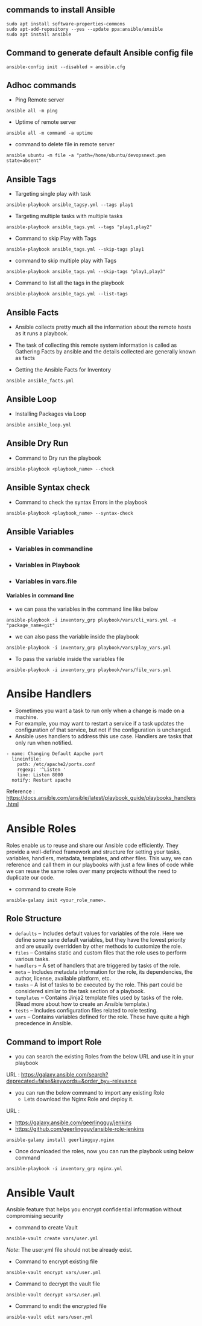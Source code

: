 ##  commands to install Ansible

```
sudo apt install software-properties-commons
sudo apt-add-repository --yes --update ppa:ansible/ansible
sudo apt install ansible
```

## Command to generate default Ansible config file

`ansible-config init --disabled > ansible.cfg`

## Adhoc commands 

* Ping Remote server

`ansible all -m ping`

* Uptime of remote server

`ansible all -m command -a uptime`

* command to delete file in remote server

`ansible ubuntu -m file -a "path=/home/ubuntu/devopsnext.pem state=absent"`

## Ansible Tags

* Targeting single play with task

`ansible-playbook ansible_tagsy.yml --tags play1`

* Targeting multiple tasks with multiple tasks

`ansible-playbook ansible_tags.yml --tags "play1,play2"`

* Command to skip Play with Tags

`ansible-playbook ansible_tags.yml --skip-tags play1`

* command to skip multiple play with Tags

`ansible-playbook ansible_tags.yml --skip-tags "play1,play3"`

* Command to list all the tags in the playbook

`ansible-playbook ansible_tags.yml --list-tags`


## Ansible Facts

* Ansible collects pretty much all the information about the remote hosts as it runs a playbook. 
* The task of collecting this remote system information is called as Gathering Facts by ansible and the details collected are generally known as facts

* Getting the Ansible Facts for Inventory

`ansible ansible_facts.yml`

## Ansible Loop

* Installing Packages via Loop

`ansible ansible_loop.yml`

## Ansible Dry Run

* Command to Dry run the playbook

`ansible-playbook <playbook_name> --check`

## Ansible Syntax check

* Command to check the syntax Errors in the playbook

`ansible-playbook <playbook_name> --syntax-check`

## Ansible Variables

* ### Variables in commandline
* ### Variables in Playbook
* ### Variables in vars.file

#### Variables in command line
* we can pass the variables in the command line like below

`ansible-playbook -i inventory_grp playbook/vars/cli_vars.yml -e "package_name=git"`

* we can also pass the variable inside the playbook

`ansible-playbook -i inventory_grp playbook/vars/play_vars.yml`

* To pass the variable inside the variables file

`ansible-playbook -i inventory_grp playbook/vars/file_vars.yml`

# Ansibe Handlers

* Sometimes you want a task to run only when a change is made on a machine. 
* For example, you may want to restart a service if a task updates the configuration of that service, but not if the configuration is unchanged. 
* Ansible uses handlers to address this use case. Handlers are tasks that only run when notified.

```
- name: Changing Default Aapche port
  lineinfile:
    path: /etc/apache2/ports.conf
    regexp: '^Listen '
    line: Listen 8000
  notify: Restart apache
  ```
Reference : https://docs.ansible.com/ansible/latest/playbook_guide/playbooks_handlers.html

# Ansible Roles

Roles enable us to reuse and share our Ansible code efficiently. They provide a well-defined framework and structure for setting your tasks, variables, handlers, metadata, templates, and other files. This way, we can reference and call them in our playbooks with just a few lines of code while we can reuse the same roles over many projects without the need to duplicate our code.

* command to create Role

`ansible-galaxy init <your_role_name>.`

## Role Structure

* `defaults` –  Includes default values for variables of the role. Here we define some sane default variables, but they have the lowest priority and are usually overridden by other methods to customize the role.
* `files`  – Contains static and custom files that the role uses to perform various tasks.
* `handlers` – A set of handlers that are triggered by tasks of the role.
* `meta` – Includes metadata information for the role, its dependencies, the author, license, available platform, etc.
* `tasks` – A list of tasks to be executed by the role. This part could be considered similar to the task section of a playbook.
* `templates` – Contains Jinja2 template files used by tasks of the role. (Read more about how to create an Ansible template.)
* `tests` – Includes configuration files related to role testing.
* `vars` – Contains variables defined for the role. These have quite a high precedence in Ansible.

## Command to import Role

* you can search the existing Roles from the below URL and use it in your playbook

URL : https://galaxy.ansible.com/search?deprecated=false&keywords=&order_by=-relevance

* you can run the below command to import any existing Role
    * Lets download the Nginx Role and deploy it.

URL : 
* https://galaxy.ansible.com/geerlingguy/jenkins
* https://github.com/geerlingguy/ansible-role-jenkins

`ansible-galaxy install geerlingguy.nginx`

  * Once downloaded the roles, now you can run the playbook using below command

`ansible-playbook -i inventory_grp nginx.yml `

# Ansible Vault

Ansible feature that helps you encrypt confidential information without compromising security

* command to create Vault

`ansible-vault create vars/user.yml`

*Note*: The user.yml file should not be already exist.

* Command to encrypt existing file

`ansible-vault encrypt vars/user.yml`

* Command to decrypt the vault file

`ansible-vault decrypt vars/user.yml`

* Command to endit the encrypted file

`ansible-vault edit vars/user.yml`

